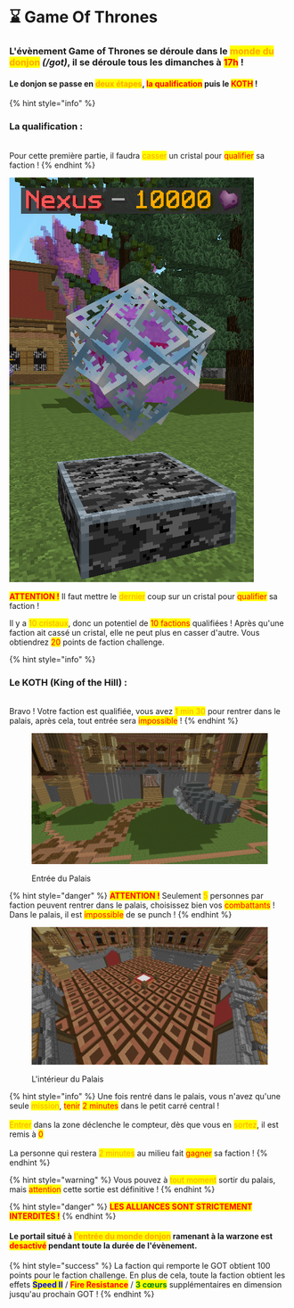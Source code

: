 # ⌛ Game Of Thrones

### L'évènement Game of Thrones se déroule dans le <mark style="color:orange;">monde du donjon</mark> _(/got)_, il se déroule tous les dimanches à <mark style="color:red;">17h</mark> !

#### Le donjon se passe en <mark style="color:orange;">deux étapes</mark>, <mark style="color:red;">la qualification</mark> puis le <mark style="color:red;">KOTH</mark> !

{% hint style="info" %}
### La qualification :

\
Pour cette première partie, il faudra <mark style="color:orange;">casser</mark> un cristal pour <mark style="color:red;">qualifier</mark> sa faction !
{% endhint %}

<img src="../../.gitbook/assets/nexux_got_nexion (2).png" alt="" data-size="original">

<mark style="color:red;">**ATTENTION !**</mark>  Il faut mettre le <mark style="color:orange;">dernier</mark> coup sur un cristal pour <mark style="color:red;">qualifier</mark> sa faction !&#x20;

Il y a <mark style="color:orange;">10 cristaux</mark>, donc un potentiel de <mark style="color:red;">10 factions</mark> qualifiées ! Après qu'une faction ait cassé un cristal, elle ne peut plus en casser d'autre. Vous obtiendrez <mark style="color:red;">20</mark> points de faction challenge.

{% hint style="info" %}
### Le KOTH (King of the Hill) :

\
Bravo ! Votre faction est qualifiée, vous avez <mark style="color:orange;">1 min 30</mark> pour rentrer dans le palais, après cela, tout entrée sera <mark style="color:red;">impossible</mark> !&#x20;
{% endhint %}

<figure><img src="../../.gitbook/assets/entrer_got_nexion.png" alt=""><figcaption><p>Entrée du Palais</p></figcaption></figure>

{% hint style="danger" %}
<mark style="color:red;">**ATTENTION !**</mark>  Seulement <mark style="color:orange;">5</mark> personnes par faction peuvent rentrer dans le palais, choisissez bien vos <mark style="color:red;">combattants</mark> ! Dans le palais, il est <mark style="color:red;">impossible</mark> de se punch !
{% endhint %}

<figure><img src="../../.gitbook/assets/KOTH_got_nexion.png" alt=""><figcaption><p>L'intérieur du Palais</p></figcaption></figure>

{% hint style="info" %}
Une fois rentré dans le palais, vous n'avez qu'une seule <mark style="color:orange;">mission</mark>, <mark style="color:red;">tenir</mark> <mark style="color:red;">2 minutes</mark> dans le petit carré central ! \
\
<mark style="color:orange;">Entrer</mark> dans la zone déclenche le compteur, dès que vous en <mark style="color:orange;">sortez</mark>, il est remis à <mark style="color:red;">0</mark>\
\
La personne qui restera <mark style="color:orange;">2 minutes</mark> au milieu fait <mark style="color:red;">gagner</mark> sa faction !&#x20;
{% endhint %}

{% hint style="warning" %}
Vous pouvez à <mark style="color:orange;">tout moment</mark> sortir du palais, mais <mark style="color:red;">attention</mark> cette sortie est définitive !
{% endhint %}

{% hint style="danger" %}
<mark style="color:red;">**LES ALLIANCES SONT STRICTEMENT INTERDITES !**</mark>
{% endhint %}

#### Le portail situé à <mark style="color:orange;">l'entrée du monde donjon</mark> ramenant à la warzone est <mark style="color:red;">desactivé</mark> pendant toute la durée de l'évènement.

{% hint style="success" %}
La faction qui remporte le GOT obtient 100 points pour le faction challenge. En plus de cela, toute la faction obtient les effets <mark style="color:blue;">**Speed II**</mark> / <mark style="color:red;">**Fire Resistance**</mark> / <mark style="color:green;">**3 cœurs**</mark> supplémentaires en dimension jusqu'au prochain GOT !
{% endhint %}
